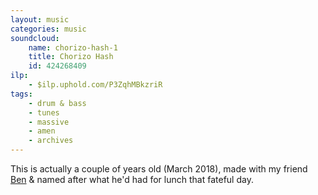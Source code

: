```yaml
---
layout: music
categories: music
soundcloud:
    name: chorizo-hash-1
    title: Chorizo Hash
    id: 424268409
ilp:
    - $ilp.uphold.com/P3ZqhMBkzriR
tags:
    - drum & bass
    - tunes
    - massive
    - amen
    - archives
---
```

This is actually a couple of years old (March 2018), made with my friend [Ben](https://twitter.com/BenWellby) & named after what he'd had for lunch that fateful day.